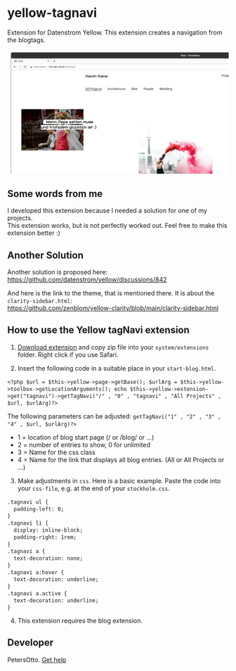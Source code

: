 # yellow-tagnavi
Extension for Datenstrom Yellow. This extension creates a navigation from the blogtags.

<p align="center"><img src="screenshot-tagnavi.jpg?raw=true" alt="Bildschirmfoto"></p>

## Some words from me
I developed this extension because I needed a solution for one of my projects.  
This extension works, but is not perfectly worked out.
Feel free to make this extension better :)

## Another Solution
Another solution is proposed here:  
https://github.com/datenstrom/yellow/discussions/842

And here is the link to the theme, that is mentioned there. It is about the `clarity-sidebar.html`:  
https://github.com/zenblom/yellow-clarity/blob/main/clarity-sidebar.html

## How to use the Yellow tagNavi extension

1. [Download extension](https://github.com/PetersOtto/yellow-tagnavi/archive/refs/heads/main.zip) and copy zip file into your `system/extensions` folder. Right click if you use Safari.

2. Insert the following code in a suitable place in your `start-blog.html`.

```
<?php $url = $this->yellow->page->getBase(); $urlArg = $this->yellow->toolbox->getLocationArguments(); echo $this->yellow->extension->get("tagnavi")->getTagNavi("/" , "0" , "tagnavi" , "All Projects" , $url, $urlArg)?>

```
The following parameters can be adjusted:
`getTagNavi("1" , "2" , "3" , "4" , $url, $urlArg)?>`

* 1 = location of blog start page (/ or /blog/ or ...)
* 2 = number of entries to show, 0 for unlimited
* 3 = Name for the css class
* 4 = Name for the link that displays all blog entries. (All or All Projects or ...)

3. Make adjustments in `css`. Here is a basic example. Paste the code into your `css-file`, e.g. at the end of your `stockholm.css`.
```
.tagnavi ul {
  padding-left: 0;
}
.tagnavi li {
  display: inline-block;
  padding-right: 1rem;
}
.tagnavi a {
  text-decoration: none;
}
.tagnavi a:hover {
  text-decoration: underline;
}
.tagnavi a.active {
  text-decoration: underline;
}
```

4. This extension requires the blog extension.


## Developer

PetersOtto. [Get help](https://datenstrom.se/yellow/help/)
